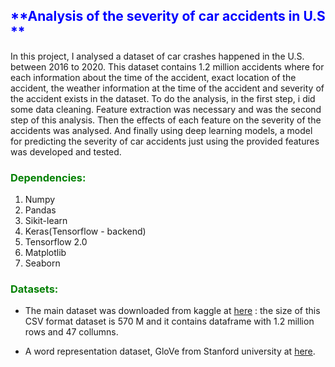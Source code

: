## <font color='blue'>**Analysis of the severity of car accidents in U.S **</font>
In this project, I analysed a dataset of  car crashes happened in the U.S. between 2016 to 2020. This dataset contains 1.2 million accidents where for each information about the time of the accident, exact location of the accident, the weather information at the time of the accident and severity of the accident exists in the dataset.
  To do the analysis, in the first step, i did some data cleaning. Feature extraction was necessary and was the second step of this analysis. Then the effects of each feature on the severity of the accidents was analysed. And finally using deep learning models, a model for predicting the severity of car accidents just using the provided features was developed and tested.
  
### <font color='green'>**Dependencies:**</font>
1. Numpy 
2. Pandas 
3. Sikit-learn
4. Keras(Tensorflow - backend)
5. Tensorflow 2.0
6. Matplotlib
7. Seaborn

### <font color='green'>**Datasets:**</font>
* The main dataset was downloaded from kaggle at [here](https://www.kaggle.com/sobhanmoosavi/us-accidents) : the size of this CSV format dataset is  570 M and it contains  dataframe with 1.2 million rows and 47 collumns.

* A word representation dataset, GloVe from Stanford university at [here](https://nlp.stanford.edu/projects/glove/).


